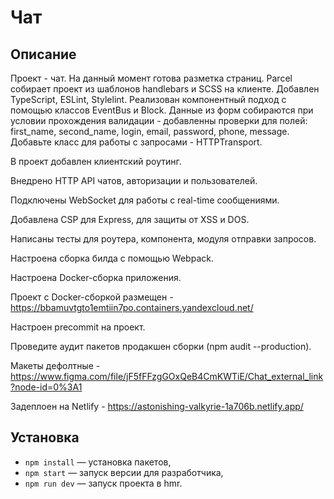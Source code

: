 # Чат

## Описание

Проект - чат. На данный момент готова разметка страниц. Parcel собирает проект из шаблонов handlebars и SCSS на клиенте. Добавлен TypeScript, ESLint, Stylelint. Реализован компонентный подход с помощью классов EventBus и Block.
Данные из форм собираются при условии прохождения валидации - добавленны проверки для полей: first_name, second_name, login, email, password, phone, message. Добавьте класс для работы с запросами - HTTPTransport.

В проект добавлен клиентский роутинг.

Внедрено HTTP API чатов, авторизации и пользователей.

Подключены WebSocket для работы с real-time сообщениями.

Добавлена CSP для Express, для защиты от XSS и DOS.

Написаны тесты для роутера, компонента, модуля отправки запросов.

Настроена сборка билда с помощью Webpack.

Настроена Docker-сборка приложения.

Проект с Docker-сборкой размещен - https://bbamuvtgto1emtiin7po.containers.yandexcloud.net/

Настроен precommit на проект.

Проведите аудит пакетов продакшен сборки (npm audit --production).


Макеты дефолтные - https://www.figma.com/file/jF5fFFzgGOxQeB4CmKWTiE/Chat_external_link?node-id=0%3A1

Задеплоен на Netlify - https://astonishing-valkyrie-1a706b.netlify.app/
## Установка

- `npm install` — установка пакетов,
- `npm start` — запуск версии для разработчика,
- `npm run dev` — запуск проекта в hmr.

